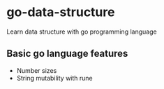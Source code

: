 # go-data-structure
Learn data structure with go programming language

## Basic go language features
- Number sizes
- String mutability with rune
